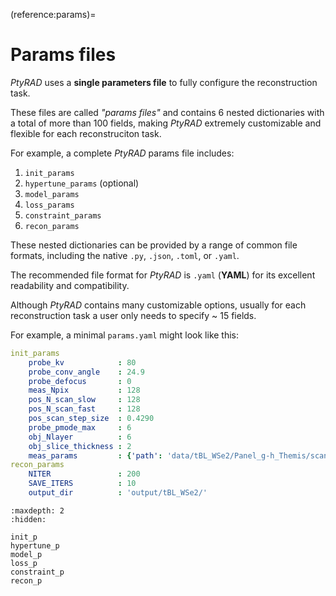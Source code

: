 (reference:params)=

# Params files

*PtyRAD* uses a **single parameters file** to fully configure the reconstruction task. 

These files are called *"params files"* and contains 6 nested dictionaries with a total of more than 100 fields, making *PtyRAD* extremely customizable and flexible for each reconstruciton task.

For example, a complete *PtyRAD* params file includes: 
1. `init_params`
2. `hypertune_params` (optional)
3. `model_params`
4. `loss_params`
5. `constraint_params`
6. `recon_params`

These nested dictionaries can be provided by a range of common file formats, including the native `.py`, `.json`, `.toml`, or `.yaml`.

The recommended file format for *PtyRAD* is `.yaml` (**YAML**) for its excellent readability and compatibility.

Although *PtyRAD* contains many customizable options, usually for each reconstruction task a user only needs to specify ~ 15 fields.

For example, a minimal `params.yaml` might look like this:

```yaml
init_params
    probe_kv            : 80
    probe_conv_angle    : 24.9
    probe_defocus       : 0
    meas_Npix           : 128
    pos_N_scan_slow     : 128
    pos_N_scan_fast     : 128
    pos_scan_step_size  : 0.4290
    probe_pmode_max     : 6
    obj_Nlayer          : 6
    obj_slice_thickness : 2
    meas_params         : {'path': 'data/tBL_WSe2/Panel_g-h_Themis/scan_x128_y128.raw'}
recon_params
    NITER               : 200
    SAVE_ITERS          : 10
    output_dir          : 'output/tBL_WSe2/'
```

```{toctree}
:maxdepth: 2
:hidden:

init_p
hypertune_p
model_p
loss_p
constraint_p
recon_p
```